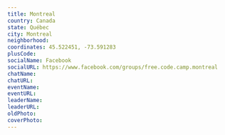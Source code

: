 ```yaml
---
title: Montreal
country: Canada
state: Québec
city: Montreal
neighborhood: 
coordinates: 45.522451, -73.591283
plusCode:
socialName: Facebook
socialURL: https://www.facebook.com/groups/free.code.camp.montreal
chatName:
chatURL:
eventName:
eventURL:
leaderName:
leaderURL:
oldPhoto: 
coverPhoto:
---
```

